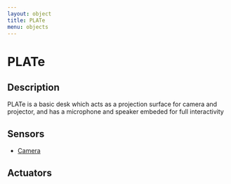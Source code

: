 ```yaml
---
layout: object
title: PLATe
menu: objects
---
```

# PLATe

## Description

PLATe is a basic desk which acts as a projection surface for camera and projector, and has a microphone and speaker embeded for full interactivity

## Sensors

*   [Camera](https://github.com/site2site/site2site.github.io/blob/master/sensors/camera.md)

## Actuators
